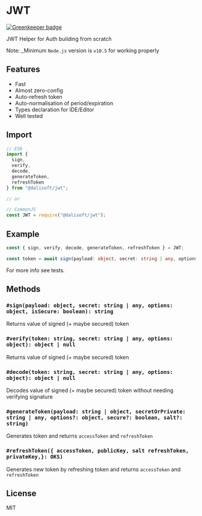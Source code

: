 # JWT

[![Greenkeeper badge](https://badges.greenkeeper.io/dalisoft/jwt.svg)](https://greenkeeper.io/)

JWT Helper for Auth building from scratch

Note: \_Minimum `Node.js` version is `v10.5` for working properly

## Features

- Fast
- Almost zero-config
- Auto-refresh token
- Auto-normalisation of period/expiration
- Types declaration for IDE/Editor
- Well tested

## Import

```js
// ES6
import {
  sign,
  verify,
  decode,
  generateToken,
  refreshToken
} from "@dalisoft/jwt";

// or

// CommonJS
const JWT = require("@dalisoft/jwt");
```

## Example

```ts
const { sign, verify, decode, generateToken, refreshToken } = JWT;

const token = await sign(payload: object, secret: string | any, options: object, isSecure: boolean): string;
```

For more info see tests.

## Methods

### `#sign(payload: object, secret: string | any, options: object, isSecure: boolean): string`

Returns value of signed (+ maybe secured) token

### `#verify(token: string, secret: string | any, options: object): object | null`

Returns value of signed (+ maybe secured) token

### `#decode(token: string, secret: string | any, options: object): object | null`

Decodes value of signed (+ maybe secured) token without needing verifying signature

### `#generateToken(payload: string | object, secretOrPrivate: string | any, options?: object, secure?: boolean, salt?: string)`

Generates token and returns `accessToken` and `refreshToken`

### `#refreshToken({ accessToken, publicKey, salt refreshToken, privateKey,}: OKS)`

Generates new token by refreshing token and returns `accessToken` and `refreshToken`

## License

MIT
